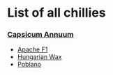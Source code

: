 # List of all chillies

### [Capsicum Annuum](capsicum-annuum)

- [Apache F1](capsicum-annuum/apache.md)
- [Hungarian Wax](capsicum-annuum/hungarian-wax.md)
- [Poblano](capsicum-annuum/poblano.md)